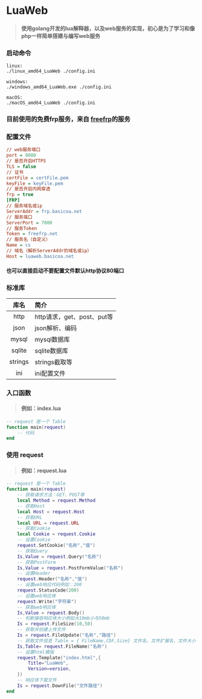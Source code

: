 # LuaWeb
>#### 使用golang开发的lua解释器，以及web服务的实现，初心是为了学习和像php一样简单搭建与编写web服务

### 启动命令
```shell
linux: 
./linux_amd64_LuaWeb ./config.ini

windows: 
./windows_amd64_LuaWeb.exe ./config.ini

macOS: 
./macOS_amd64_LuaWeb ./config.ini
```

### 目前使用的免费frp服务，来自 [freefrp](https://freefrp.net)的服务

### 配置文件
```ini
// web服务端口
port = 8080
// 是否开启HTTPS
TLS = false
// 证书
certFile = certFile.pem
keyFile = keyFile.pem
// 是否开启内网穿透
frp = true
[FRP]
// 服务域名或ip
ServerAddr = frp.basicoa.net
// 服务端口
ServerPort = 7000
// 服务Token
Token = freefrp.net
// 服务名（自定义）
Name = cs
// 域名（解析ServerAddr的域名或ip）
Host = luaweb.basicoa.net
```

#### 也可以直接启动不要配置文件默认http协议80端口

### 标准库
|   库名    | 简介                   |
|:-------:|:---------------------|
|  http   | http请求，get、post、put等 |
|  json   | json解析、编码            |
|  mysql  | mysql数据库             |
| sqlite  | sqlite数据库            |
| strings | strings截取等           |
|   ini   | ini配置文件              |
### 入口函数
>#### 例如：index.lua
```lua
-- request 是一个 Table
function main(request)
    -- 代码
end
```
### 使用 request
>#### 例如：request.lua
```lua
-- request 是一个 Table
function main(request)
    -- 获取请求方法：GET、POST等
    local Method = request.Method
    -- 获取Host
    local Host = request.Host
    -- 获取URL
    local URL = request.URL
    -- 获取Cookie
    local Cookie = request.Cookie
    -- 设置Cookie
    request.SetCookie("名称","值")
    -- 获取Query
    Is,Value = request.Query("名称")
    -- 获取PostForm
    Is,Value = request.PostFormValue("名称")
    -- 设置Header
    request.Header("名称","值")
    -- 设置web响应代码例如：200
    request.StatusCode(200)
    -- 设置web响应体
    request.Write("字符串")
    -- 获取web响应体
    Is,Value = request.Body()
    -- 判断接收响应体大小例如大10mb小与50mb
    Is = request.FileSize(10,50)
    -- 获取并创建上传文件
    Is = request.FileUpdate("名称","路径")
    -- 获取文件信息 Table = { FileName,CDF,Size} 文件名、文件扩展名、文件大小
    Is,Table= request.FileName("名称")
    -- 设置html模版
    request.Template("index.html",{
        Title="LuaWeb",
        Version=version,
    })
    -- 响应体下载文件
    Is = request.DownFile("文件路径")
end
```

